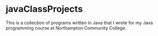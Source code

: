 # javaClassProjects
This is a collection of programs written in Java that I wrote for my Java programming course at Northampton Community College.
